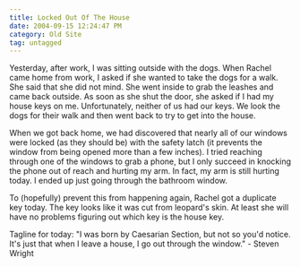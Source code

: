 ```yaml
---
title: Locked Out Of The House
date: 2004-09-15 12:24:47 PM
category: Old Site
tag: untagged
---
```


Yesterday, after work, I was sitting outside with the dogs. When Rachel came home from work, I asked if she wanted to take the dogs for a walk. She said that she did not mind. She went inside to grab the leashes and came back outside. As soon as she shut the door, she asked if I had my house keys on me. Unfortunately, neither of us had our keys. We look the dogs for their walk and then went back to try to get into the house.

When we got back home, we had discovered that nearly all of our windows were locked (as they should be) with the safety latch (it prevents the window from being opened more than a few inches). I tried reaching through one of the windows to grab a phone, but I only succeed in knocking the phone out of reach and hurting my arm. In fact, my arm is still hurting today. I ended up just going through the bathroom window.

To (hopefully) prevent this from happening again, Rachel got a duplicate key today. The key looks like it was cut from leopard's skin. At least she will have no problems figuring out which key is the house key.

Tagline for today: "I was born by Caesarian Section, but not so you'd notice. It's just that when I leave a house, I go out through the window." - Steven Wright
